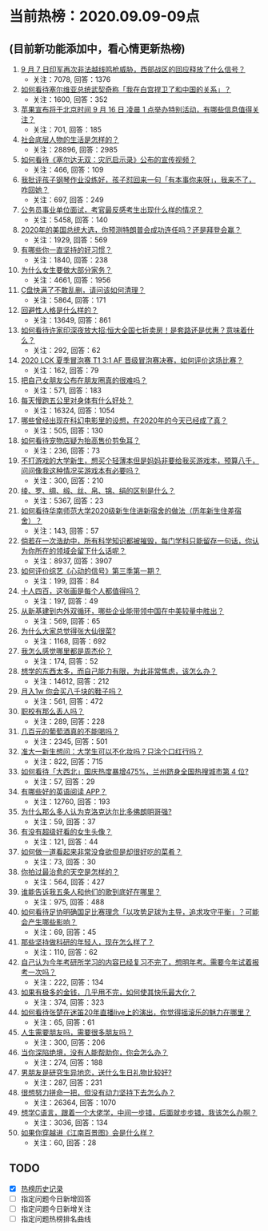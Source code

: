 # 当前热榜：2020.09.09-09点
## (目前新功能添加中，看心情更新热榜)
1. [9 月 7 日印军再次非法越线鸣枪威胁，西部战区的回应释放了什么信号？](https://www.zhihu.com/question/419988782)
    * 关注：7078, 回答：1376
2. [如何看待塞尔维亚总统武契奇称「我在白宫捍卫了和中国的关系」？](https://www.zhihu.com/question/420003970)
    * 关注：1600, 回答：352
3. [苹果宣布将于北京时间 9 月 16 日 凌晨 1 点举办特别活动，有哪些信息值得关注？](https://www.zhihu.com/question/420136741)
    * 关注：701, 回答：185
4. [社会底层人物的生活是怎样的？](https://www.zhihu.com/question/300318574)
    * 关注：28896, 回答：2985
5. [如何看待《塞尔达无双：灾厄启示录》公布的宣传视频？](https://www.zhihu.com/question/420126720)
    * 关注：466, 回答：109
6. [我批评孩子钢琴作业没练好，孩子怼回来一句「有本事你来呀」，我来不了，咋回她？](https://www.zhihu.com/question/419559435)
    * 关注：697, 回答：249
7. [公务员事业单位面试，考官最反感考生出现什么样的情况？](https://www.zhihu.com/question/411053820)
    * 关注：5458, 回答：140
8. [2020年的美国总统大选，你预测特朗普会成功连任吗？还是拜登会赢？](https://www.zhihu.com/question/364306068)
    * 关注：1929, 回答：569
9. [有哪些你一直坚持的好习惯？](https://www.zhihu.com/question/329310508)
    * 关注：1840, 回答：238
10. [为什么女生要做大部分家务？](https://www.zhihu.com/question/287441924)
    * 关注：4661, 回答：1956
11. [C盘快满了不敢乱删，请问该如何清理？](https://www.zhihu.com/question/379384714)
    * 关注：5864, 回答：171
12. [回避性人格是什么样的？](https://www.zhihu.com/question/412154471)
    * 关注：13649, 回答：861
13. [如何看待许家印深夜放大招:恒大全国七折卖房！是套路还是优惠？意味着什么？](https://www.zhihu.com/question/419837311)
    * 关注：292, 回答：62
14. [2020 LCK 夏季冒泡赛 T1 3:1 AF 晋级冒泡赛决赛，如何评价这场比赛？](https://www.zhihu.com/question/420098239)
    * 关注：162, 回答：79
15. [把自己女朋友公布在朋友圈真的很难吗？](https://www.zhihu.com/question/413854974)
    * 关注：571, 回答：183
16. [每天慢跑五公里对身体有什么好处？](https://www.zhihu.com/question/27857046)
    * 关注：16324, 回答：1054
17. [哪些曾经出现在科幻电影里的设想，在2020年的今天已经成了真？](https://www.zhihu.com/question/420049130)
    * 关注：505, 回答：130
18. [如何看待宠物店疑为抬高售价剪兔耳？](https://www.zhihu.com/question/419920232)
    * 关注：236, 回答：73
19. [不打游戏的大学新生，想买个轻薄本但是妈妈非要给我买游戏本，预算八千，问问像我这种情况买游戏本有必要吗？](https://www.zhihu.com/question/417945379)
    * 关注：300, 回答：210
20. [绫、罗、绸、缎、丝、帛、锦、绢的区别是什么？](https://www.zhihu.com/question/20163752)
    * 关注：5367, 回答：23
21. [如何看待华南师范大学2020级新生住进新宿舍的做法（历年新生住差宿舍）？](https://www.zhihu.com/question/418680119)
    * 关注：143, 回答：57
22. [倘若在一次浩劫中，所有科学知识都被摧毁，每门学科只能留存一句话，你认为你所在的领域会留下什么话呢？](https://www.zhihu.com/question/411131127)
    * 关注：8937, 回答：3907
23. [如何评价综艺《心动的信号》第三季第一期？](https://www.zhihu.com/question/420029971)
    * 关注：199, 回答：84
24. [十人四百，这张画是每个人都值得吗？](https://www.zhihu.com/question/414325870)
    * 关注：197, 回答：49
25. [从新基建到内外双循环，哪些企业能带领中国在中美较量中胜出？](https://www.zhihu.com/question/417902942)
    * 关注：569, 回答：65
26. [为什么大家总觉得张大仙很菜?](https://www.zhihu.com/question/384371807)
    * 关注：1168, 回答：692
27. [我怎么感觉哪里都是周杰伦？](https://www.zhihu.com/question/417697571)
    * 关注：174, 回答：52
28. [想学的东西太多，而自己能力有限，为此非常焦虑，该怎么办？](https://www.zhihu.com/question/20667527)
    * 关注：14612, 回答：212
29. [月入1w  你会买八千块的鞋子吗？](https://www.zhihu.com/question/414391629)
    * 关注：561, 回答：472
30. [职校有那么丢人吗？](https://www.zhihu.com/question/419233678)
    * 关注：289, 回答：228
31. [几百元的葡萄酒真的不能喝吗？](https://www.zhihu.com/question/319198637)
    * 关注：2345, 回答：501
32. [准大一新生想问：大学生可以不化妆吗？只涂个口红行吗？](https://www.zhihu.com/question/412128160)
    * 关注：822, 回答：715
33. [如何看待「大西北」国庆热度暴增475%，兰州跻身全国热搜城市第 4 位?](https://www.zhihu.com/question/420010966)
    * 关注：57, 回答：29
34. [有哪些好的英语阅读 APP？](https://www.zhihu.com/question/22048545)
    * 关注：12760, 回答：193
35. [为什么那么多人认为克洛克达尔比多佛朗明哥强?](https://www.zhihu.com/question/417879009)
    * 关注：59, 回答：37
36. [有没有超级好看的女生头像？](https://www.zhihu.com/question/411741008)
    * 关注：121, 回答：44
37. [如何做一道看起来非常没食欲但是却很好吃的菜肴？](https://www.zhihu.com/question/419197984)
    * 关注：73, 回答：30
38. [你拍过最治愈的天空是怎样的？](https://www.zhihu.com/question/418678149)
    * 关注：564, 回答：427
39. [谁能告诉我五条人和他们的歌到底好在哪里？](https://www.zhihu.com/question/412186771)
    * 关注：975, 回答：488
40. [如何看待足协明确国足比赛理念「以攻势足球为主导，追求攻守平衡」？可能会产生哪些影响？](https://www.zhihu.com/question/420060189)
    * 关注：69, 回答：45
41. [那些坚持做科研的年轻人，现在怎么样了？](https://www.zhihu.com/question/420083383)
    * 关注：110, 回答：62
42. [自己认为今年考研所学习的内容已经复习不完了，想明年考。需要今年试着报考一次吗？](https://www.zhihu.com/question/418172852)
    * 关注：222, 回答：134
43. [如果有极多的金钱，几乎用不完，如何使其快乐最大化？](https://www.zhihu.com/question/419339382)
    * 关注：374, 回答：323
44. [如何看待张楚在迷笛20年直播live上的演出，你觉得摇滚乐的魅力在哪里？](https://www.zhihu.com/question/420093508)
    * 关注：65, 回答：61
45. [人生需要朋友吗，需要很多朋友吗？](https://www.zhihu.com/question/419269708)
    * 关注：300, 回答：206
46. [当你深陷绝境，没有人能帮助你，你会怎么办？](https://www.zhihu.com/question/418560162)
    * 关注：274, 回答：188
47. [男朋友是研究生异地恋，送什么生日礼物比较好?](https://www.zhihu.com/question/303078575)
    * 关注：287, 回答：231
48. [很想努力拼命一把，但没有动力坚持下去怎么办？](https://www.zhihu.com/question/279782476)
    * 关注：26364, 回答：1070
49. [想学C语言，跟着一个大佬学，中间一步错，后面就步步错，我该怎么办啊？](https://www.zhihu.com/question/337800410)
    * 关注：3036, 回答：134
50. [如果你穿越进《江南百景图》会是什么样？](https://www.zhihu.com/question/406038776)
    * 关注：60, 回答：28
## TODO
* [x] [热榜历史记录](hot_history/AllHot.md)
* [ ] 指定问题今日新增回答
* [ ] 指定问题今日新增关注
* [ ] 指定问题热榜排名曲线
